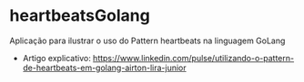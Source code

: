# heartbeatsGolang
Aplicação para ilustrar o uso do Pattern heartbeats na linguagem GoLang

- Artigo explicativo: https://www.linkedin.com/pulse/utilizando-o-pattern-de-heartbeats-em-golang-airton-lira-junior

